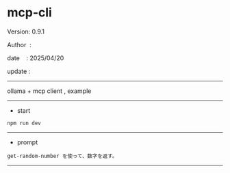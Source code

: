 ﻿# mcp-cli

 Version: 0.9.1

 Author  : 

 date    : 2025/04/20
 
 update  :

***

ollama + mcp client , example

***
* start
```
npm run dev
```

***
* prompt

```
get-random-number を使って、数字を返す。
```

***

